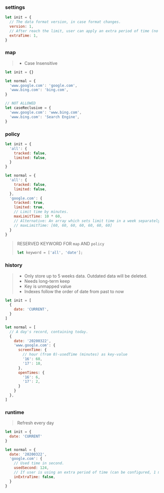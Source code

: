 ### settings
```js
let init = {
  // The data format version, in case format changes.
  version: 1,
  // After reach the limit, user can apply an extra period of time (no more than 10 minutes).
  extraTime: 1,
}
```

### map
> * Case Insensitive
```js
let init = {}
```
```js
let normal = {
  'www.google.com': 'google.com',
  'www.bing.com': 'bing.com',
}
```
```js
// NOT ALLOWED
let caseReclusive = {
  'www.google.com': 'www.bing.com',
  'www.bing.com': 'Search Engine',
}
```

### policy
```js
let init = {
  'all': {
    tracked: false,
    limited: false,
  }
}
```
```js
let normal = {
  'all': {
    tracked: false,
    limited: false,
  },
  'google.com': {
    tracked: true,
    limited: true,
    // Limit time by minutes.
    maxLimitTime: 10 * 60,
    // Alternative: An array which sets limit time in a week separately (From Sunday).
    // maxLimitTime: [60, 60, 60, 60, 60, 60, 60]
  }
}
```
> RESERVED KEYWORD FOR `map` AND `policy`
> ```js
> let keyword = ['all', 'date'];
> ```

### history
> * Only store up to 5 weeks data. Outdated data will be deleted.
> * Needs long-term keep
> * Key is unmapped value
> * Indexes follow the order of date from past to now
```js
let init = [
  {
    date: 'CURRENT',
  }
]
```
```js
let normal = [
  // A day's record, containing today.
  {
    date: '20200322',
    'www.google.com': {
      screenTime: {
        // hour (from 0)-usedTime (minutes) as key-value
        '16': 60,
        '17': 10,
      },
      openTimes: {
        '16': 6,
        '17': 2,
      }
    }
  },
]
```

### runtime
> Refresh every day
```js
let init = {
  date: 'CURRENT'
}
```
```js
let normal = {
  date: '20200322',
  'google.com': {
    // Used time in second.
    usedSecond: 124,
    // If user is using an extra period of time (can be configured, 1 min by default).
    inExtraTime: false,
  }
}
```
